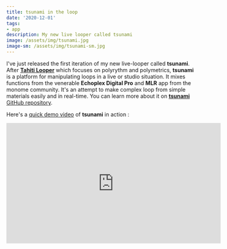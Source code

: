 ```yaml
---
title: tsunami in the loop
date: '2020-12-01'
tags:
- app
description: My new live looper called tsunami
image: /assets/img/tsunami.jpg
image-sm: /assets/img/tsunami-sm.jpg
---
```


I've just released the first iteration of my new live-looper called **tsunami**.
After [**Tahiti Looper**](https://oooooooooo.net/2018/02/08/tahiti-looper-explained/) which focuses on polyrythm and polymetrics, **tsunami** is a platform for manipulating loops in a live or studio situation. It mixes functions from the venerable **Echoplex Digital Pro** and **MLR** app from the monome community.
It's an attempt to make complex loop from simple materials easily and in real-time.
You can learn more about it on [**tsunami** GitHub repository](https://github.com/oobjet/tsunami).

Here's a [quick demo video](https://youtu.be/kTpTTowCp-4) of **tsunami** in action :

<iframe width="560" height="315" src="https://www.youtube.com/embed/kTpTTowCp-4" frameborder="0" allow="accelerometer; autoplay; clipboard-write; encrypted-media; gyroscope; picture-in-picture" allowfullscreen></iframe>
